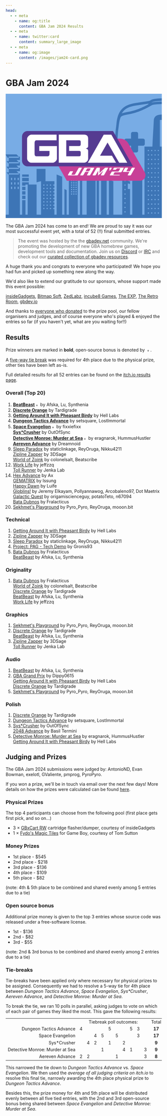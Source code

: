 ```yaml
---
head:
  - - meta
    - name: og:title
      content: GBA Jam 2024 Results
  - - meta
    - name: twitter:card
      content: summary_large_image
  - - meta
    - name: og:image
      content: /images/jam24-card.png
---
```


# GBA Jam 2024

![](/images/gbajam24_logo.png)

The GBA Jam 2024 has come to an end! We are proud to say it was our most successful event yet, with a total of 52 (!!) final submitted entries.

> The event was hosted by the the [gbadev.net](https://gbadev.net) community. We're promoting the development of new GBA homebrew games, development tools and documentation. Join us on [Discord](https://discord.io/gbadev) or [IRC](https://web.libera.chat/?join=#gbajam) and check out our [curated collection of gbadev resources](https://github.com/gbadev-org/awesome-gbadev).

A huge thank you and congrats to everyone who participated! We hope you had fun and picked up something new along the way.

We'd also like to extend our gratitude to our sponsors, whose support made this event possible:

[insideGadgets](https://shop.insidegadgets.com/), [Bitmap Soft](https://www.bitmapsoft.co.uk/), [ZedLabz](https://www.zedlabz.com/), [incube8 Games](https://incube8games.com/), [The EXP](https://incube8games.com/en-eu/collections/vendors?q=The%20EXP), [The Retro Room](https://theretroroomgames.com/), [gbdev.io](https://gbdev.io)

And thanks to [everyone who donated](https://opencollective.com/gbadev/projects/gbajam24) to the prize pool, our fellow organisers and judges, and of course everyone who's played & enjoyed the entries so far (if you haven't yet, what are you waiting for!!)

## Results

Prize winners are marked in **bold**, open-source bonus is denoted by ﹢.

A [five-way tie break](#tie-breaks) was required for 4th place due to the physical prize, other ties have been left as-is.

Full detailed results for all 52 entries can be found on the [itch.io results page](https://itch.io/jam/gbajam24/results).

### Overall (Top 20)

<ol>
<li value="1"> <a href="https://afska.itch.io/beat-beast"><strong>BeatBeast</strong></a>﹢ by Afska, Lu, Synthenia </li>
<li value="2"> <a href="https://tardigrade-nx.itch.io/discrete-orange"><strong>Discrete Orange</strong></a> by Tardigrade </li>
<li value="3"> <a href="https://hell-labs.itch.io/pheasant-gbajam24"><strong>Getting Around It with Pheasant Birdy</strong></a> by Hell Labs </li>
<li value="4"> <a href="https://setsquare.itch.io/dungeon-tactics-advance"><strong>Dungeon Tactics Advance</strong></a> by setsquare, LostImmortal </li>
<li value="5">
	<a href="https://fixxiefixx.itch.io/space-evangelion"><strong>Space Evangelion</strong></a>﹢ by fixxiefixx <br>
	<a href="https://drkylstein.itch.io/syscrusher"><strong>Sys*Crusher</strong></a> by OutOfSync <br>
	<a href="https://eragnarok.itch.io/detective-monroe-murder-at-sea"><strong>Detective Monroe: Murder at Sea</strong></a>﹢ by eragnarok, HummusHustler <br>
	<a href="https://dreamnoid.itch.io/aereven-advance"><strong>Aereven Advance</strong></a> by Dreamnoid </li>
<li value="9"> <a href="https://staticlinkage.itch.io/sleep-paradox">Sleep Paradox</a> by staticlinkage, ReyOruga, Nikku4211 <br>
	<a href="https://3dsage.itch.io/zipline-zapper">Zipline Zapper</a> by 3DSage <br>
	<a href="https://colonelsalt.itch.io/zoink">World of Zoink</a> by colonelsalt, Beatscribe </li>
<li value="12"> <a href="https://jeffzzq.itch.io/work-life">Work Life</a> by jeffzzq <br>
	<a href="https://jenkalab.itch.io/toll-runner">Toll Runner</a> by Jenka Lab </li>
<li value="14"> <a href="https://axxxxe.itch.io/hex-advance">Hex Advance</a> by Ax <br>
	<a href="https://issung.itch.io/gematrix">GEMATRIX</a> by Issung <br>
	<a href="https://luife.itch.io/happy-dawn">Happy Dawn</a> by Luife <br>
	<a href="https://jeremyelkayam.itch.io/globlins">Globlins!</a> by Jeremy Elkayam, Pollyannawog, Arcobaleno97, Dot Maetrix <br>
	<a href="https://origamiscienceguy.itch.io/galactic-quest">Galactic Quest</a> by origamiscienceguy, potatoTeto, n67094 <br>
	<a href="https://fralacticus.itch.io/bata-dubnos">Bata Dubnos</a> by Fralacticus </li>
<li value="20"> <a href="https://pyro-pyro.itch.io/sekhmets-playground">Sekhmet's Playground</a> by Pyro_Pyro, ReyOruga, mooon.bit </li>
</ol>

### Technical

<ol>
<li value="1"><a href="https://hell-labs.itch.io/pheasant-gbajam24">Getting Around It with Pheasant Birdy</a> by Hell Labs</li>
<li value="2"><a href="https://3dsage.itch.io/zipline-zapper">Zipline Zapper</a> by 3DSage</li>
<li value="3"><a href="https://staticlinkage.itch.io/sleep-paradox">Sleep Paradox</a> by staticlinkage, ReyOruga, Nikku4211</li>
<li value="4"><a href="https://gronis93.itch.io/project-pag">Project: PAG - Tech Demo</a> by Gronis93</li>
<li value="5">
  <a href="https://fralacticus.itch.io/bata-dubnos">Bata Dubnos</a> by Fralacticus<br>
  <a href="https://afska.itch.io/beat-beast">BeatBeast</a> by Afska, Lu, Synthenia</li>
</ol>

### Originality

<ol>
<li value="1">
  <a href="https://fralacticus.itch.io/bata-dubnos">Bata Dubnos</a> by Fralacticus <br>
  <a href="https://colonelsalt.itch.io/zoink">World of Zoink</a> by colonelsalt, Beatscribe <br>
  <a href="https://tardigrade-nx.itch.io/discrete-orange">Discrete Orange</a> by Tardigrade <br>
  <a href="https://afska.itch.io/beat-beast">BeatBeast</a> by Afska, Lu, Synthenia <br>
  <a href="https://jeffzzq.itch.io/work-life">Work Life</a> by jeffzzq </li>
</ol>

### Graphics

<ol>
<li value="1">
  <a href="https://pyro-pyro.itch.io/sekhmets-playground">Sekhmet's Playground</a> by Pyro_Pyro, ReyOruga, mooon.bit</li>
<li value="2">
  <a href="https://tardigrade-nx.itch.io/discrete-orange">Discrete Orange</a> by Tardigrade<br>
  <a href="https://afska.itch.io/beat-beast">BeatBeast</a> by Afska, Lu, Synthenia</li>
<li value="3">
  <a href="https://3dsage.itch.io/zipline-zapper">Zipline Zapper</a> by 3DSage<br>
  <a href="https://jenkalab.itch.io/toll-runner">Toll Runner</a> by Jenka Lab</li>
</ol>

### Audio

<ol>
<li value="1"><a href="https://afska.itch.io/beat-beast">BeatBeast</a> by Afska, Lu, Synthenia</li>
<li value="2">
  <a href="https://dippy0615.itch.io/gba-grand-prix">GBA Grand Prix</a> by Dippy0615<br>
  <a href="https://hell-labs.itch.io/pheasant-gbajam24">Getting Around It with Pheasant Birdy</a> by Hell Labs<br>
  <a href="https://tardigrade-nx.itch.io/discrete-orange">Discrete Orange</a> by Tardigrade</li>
<li value="5"><a href="https://pyro-pyro.itch.io/sekhmets-playground">Sekhmet's Playground</a> by Pyro_Pyro, ReyOruga, mooon.bit</li>
</ol>

### Polish

<ol>
<li value="1"><a href="https://tardigrade-nx.itch.io/discrete-orange">Discrete Orange</a> by Tardigrade</li>
<li value="2"><a href="https://setsquare.itch.io/dungeon-tactics-advance">Dungeon Tactics Advance</a> by setsquare, LostImmortal</li>
<li value="3">
  <a href="https://drkylstein.itch.io/syscrusher">Sys*Crusher</a> by OutOfSync<br>
  <a href="https://basil-termini.itch.io/2048-advance">2048 Advance</a> by Basil Termini</li>
<li value="5">
  <a href="https://eragnarok.itch.io/detective-monroe-murder-at-sea">Detective Monroe: Murder at Sea</a> by eragnarok, HummusHustler<br>
  <a href="https://hell-labs.itch.io/pheasant-gbajam24">Getting Around It with Pheasant Birdy</a> by Hell Labs</li>
</ol>

## Judging and Prizes

The GBA Jam 2024 submissions were judged by: AntonioND, Evan Bowman, exelotl, GValiente, pmprog, PyroPyro.

If you won a prize, we'll be in touch via email over the next few days! More details on how the prizes were calculated can be found [here](https://docs.google.com/spreadsheets/d/1QLoDrCBmHRiF55qY-z3QzQFoOsWbSlAC5PfFPXj2aQM/edit?usp=sharing).

### Physical Prizes

The top 4 participants can choose from the following pool (first place gets first pick, and so on...)

- 3 × [GBxCart RW](https://www.gbxcart.com/) cartridge flasher/dumper, courtesy of insideGadgets
- 1 × [Fydo's Magic Tiles](https://ohnotomsutton.itch.io/fydos-magic-tiles) for Game Boy, courtesy of Tom Sutton

### Money Prizes

* 1st place - $545
* 2nd place - $218
* 3rd place - $136
* 4th place - $109
* 5th place - $82

(note: 4th & 5th place to be combined and shared evenly among 5 entries due to a tie)

### Open source bonus

Additional prize money is given to the top 3 entries whose source code was released under a free-software license.

* 1st - $136
* 2nd - $82
* 3rd - $55

(note: 2nd & 3rd bonus to be combined and shared evenly among 2 entries due to a tie)

### Tie-breaks

Tie-breaks have been applied only where necessary for physical prizes to be assigned. Consequently we had to resolve a 5-way tie for 4th place between *Dungeon Tactics Advance*, *Space Evangelion*, *Sys\*Crusher*, *Aereven Advance*, and *Detective Monroe: Murder at Sea*.

To break the tie, we ran 10 polls in parallel, asking judges to vote on which of each pair of games they liked the most. This gave the following results:

<table>
	<colgroup span="12" width="85"></colgroup>
	<tbody><tr>
		<td height="17" align="right"><br></td>
		<td colspan="10" align="center">Tiebreak poll outcomes:</td>
		<td align="center">Total</td>
	</tr>
	<tr>
		<td align="right">Dungeon&nbsp;Tactics&nbsp;Advance</td>
		<td align="center">4</td>
		<td align="center"><br></td>
		<td align="center"><br></td>
		<td align="center"><br></td>
		<td align="center">5</td>
		<td align="center"><br></td>
		<td align="center"><br></td>
		<td align="center">5</td>
		<td align="center">3</td>
		<td align="center"><br></td>
		<td align="center"><b>17</b></td>
	</tr>
	<tr>
		<td align="right">Space&nbsp;Evangelion</td>
		<td align="center"><br></td>
		<td align="center"><br></td>
		<td align="center">4</td>
		<td align="center">5</td>
		<td align="center"><br></td>
		<td align="center">5</td>
		<td align="center"><br></td>
		<td align="center"><br></td>
		<td align="center">3</td>
		<td align="center"><br></td>
		<td align="center"><b>17</b></td>
	</tr>
	<tr>
		<td align="right">Sys*Crusher</td>
		<td align="center"><br></td>
		<td align="center">4</td>
		<td align="center">2</td>
		<td align="center"><br></td>
		<td align="center">1</td>
		<td align="center"><br></td>
		<td align="center">2</td>
		<td align="center"><br></td>
		<td align="center"><br></td>
		<td align="center"><br></td>
		<td align="center"><b>9</b></td>
	</tr>
	<tr>
		<td align="right">Detective&nbsp;Monroe:&nbsp;Murder&nbsp;at&nbsp;Sea</td>
		<td align="center"><br></td>
		<td align="center"><br></td>
		<td align="center"><br></td>
		<td align="center">1</td>
		<td align="center"><br></td>
		<td align="center"><br></td>
		<td align="center">4</td>
		<td align="center">1</td>
		<td align="center"><br></td>
		<td align="center">3</td>
		<td align="center"><b>9</b></td>
	</tr>
	<tr>
		<td align="right">Aereven&nbsp;Advance</td>
		<td align="center">2</td>
		<td align="center">2</td>
		<td align="center"><br></td>
		<td align="center"><br></td>
		<td align="center"><br></td>
		<td align="center">1</td>
		<td align="center"><br></td>
		<td align="center"><br></td>
		<td align="center"><br></td>
		<td align="center">3</td>
		<td align="center"><b>8</b></td>
	</tr>
</tbody></table>

This narrowed the tie down to *Dungeon Tactics Advance* vs. *Space Evangelion*. We then used the *average of all judging criteria on itch.io* to resolve this final tie, narrowly awarding the 4th place physical prize to *Dungeon Tactics Advance*.

Besides this, the prize money for 4th and 5th place will be distributed evenly between all five tied entries, with the 2nd and 3rd open-source bonus being shared between *Space Evangelion* and *Detective Monroe: Murder at Sea*.
